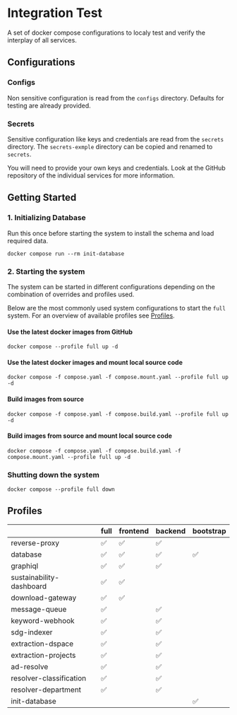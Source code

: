 # Integration Test

A set of docker compose configurations to localy test and verify the interplay of all services.

## Configurations

### Configs

Non sensitive configuration is read from  the `configs` directory. Defaults for testing are already provided.

### Secrets

Sensitive configuration like keys and credentials are read from the `secrets` directory. The `secrets-exmple` directory can be copied and renamed to `secrets`. 

You will need to provide your own keys and credentials. Look at the GitHub repository of the individual services for more information.

## Getting Started

### 1. Initializing Database

Run this once before starting the system to install the schema and load required data.

```
docker compose run --rm init-database
```

### 2. Starting the system

The system can be started in different configurations depending on the combination of overrides and profiles used.

Below are the most commonly used system configurations to start the `full` system. For an overview of available profiles see [Profiles](#Profiles).

#### Use the latest docker images from GitHub

```
docker compose --profile full up -d
```

#### Use the latest docker images and mount local source code

```
docker compose -f compose.yaml -f compose.mount.yaml --profile full up -d 
```

#### Build images from source

```
docker compose -f compose.yaml -f compose.build.yaml --profile full up -d
```

#### Build images from source and mount local source code

```
docker compose -f compose.yaml -f compose.build.yaml -f compose.mount.yaml --profile full up -d
```

### Shutting down the system

```
docker compose --profile full down
```

## Profiles

| |full|frontend|backend|bootstrap|
|-|----|--------|-------|---------|
|reverse-proxy|:white_check_mark:|:white_check_mark:|:white_check_mark:||
|database|:white_check_mark:|:white_check_mark:|:white_check_mark:|:white_check_mark:|
|graphiql|:white_check_mark:|:white_check_mark:|:white_check_mark:||
|sustainability-dashboard|:white_check_mark:|:white_check_mark:|||
|download-gateway|:white_check_mark:|:white_check_mark:|||
|message-queue|:white_check_mark:||:white_check_mark:||
|keyword-webhook|:white_check_mark:||:white_check_mark:||
|sdg-indexer|:white_check_mark:||:white_check_mark:||
|extraction-dspace|:white_check_mark:||:white_check_mark:||
|extraction-projects|:white_check_mark:||:white_check_mark:||
|ad-resolve|:white_check_mark:||:white_check_mark:||
|resolver-classification|:white_check_mark:||:white_check_mark:||
|resolver-department|:white_check_mark:||:white_check_mark:||
|init-database||||:white_check_mark:|


